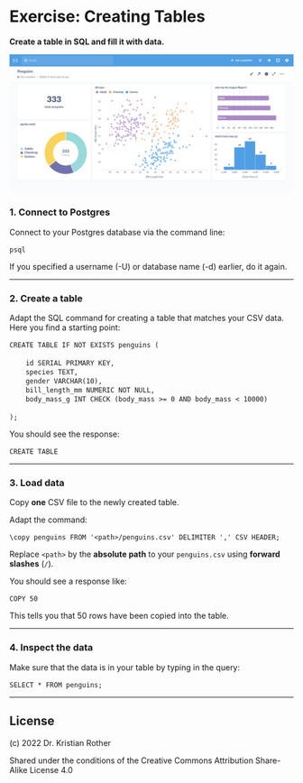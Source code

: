Exercise: Creating Tables
=========================

**Create a table in SQL and fill it with data.**

![](penguin_dashboard.png)

### 1. Connect to Postgres

Connect to your Postgres database via the command line:

    psql

If you specified a username (-U) or database name (-d) earlier, do it again.

------------------------------------------------------------------------

### 2. Create a table

Adapt the SQL command for creating a table that matches your CSV data.
Here you find a starting point:

    CREATE TABLE IF NOT EXISTS penguins (

        id SERIAL PRIMARY KEY,    
        species TEXT,
        gender VARCHAR(10),
        bill_length_mm NUMERIC NOT NULL,
        body_mass_g INT CHECK (body_mass >= 0 AND body_mass < 10000)

    );

You should see the response:

    CREATE TABLE

------------------------------------------------------------------------

### 3. Load data

Copy **one** CSV file to the newly created table.

Adapt the command:

    \copy penguins FROM '<path>/penguins.csv' DELIMITER ',' CSV HEADER;

Replace `<path>` by the **absolute path** to your `penguins.csv` using
**forward slashes** (`/`).

You should see a response like:

    COPY 50

This tells you that 50 rows have been copied into the table.

------------------------------------------------------------------------

### 4. Inspect the data

Make sure that the data is in your table by typing in the query:

    SELECT * FROM penguins;

----

## License

(c) 2022 Dr. Kristian Rother

Shared under the conditions of the Creative Commons Attribution Share-Alike License 4.0
